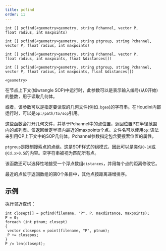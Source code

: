 ```yaml
---
title: pcfind
order: 11
---
```

`int [] pcfind(<geometry>geometry, string Pchannel, vector P, float radius, int maxpoints)`

`int [] pcfind(<geometry>geometry, string ptgroup, string Pchannel, vector P, float radius, int maxpoints)`

`int [] pcfind(<geometry>geometry, string Pchannel, vector P, float radius, int maxpoints, float &distances[])`

`int [] pcfind(<geometry>geometry, string ptgroup, string Pchannel, vector P, float radius, int maxpoints, float &distances[])`

`<geometry>`

在节点上下文(如wrangle SOP)中运行时，此参数可以是表示输入编号(从0开始)的整数，用于读取几何体。

或者，该参数可以是指定要读取的几何文件(例如`.bgeo`)的字符串。在Houdini内部运行时，可以是`op:/path/to/sop`引用。

这些函数会打开几何文件，并基于Pchannel中的点位置，返回位置P在半径范围内的点列表。仅返回给定半径内最近的maxpoints个点。文件名可以使用`op:`语法来引用OP上下文中的SOP几何体。Pchannel参数指定包含要搜索位置的属性。

`ptgroup`是限制搜索点的点组。这是SOP样式的组模式，因此可以是类似`0-10`或`@Cd.x>0.5`的内容。空字符串被视为匹配所有点。

该函数还可以选择性地接受一个浮点数组`distances`，并用每个点的距离修改它。

最近的点位于返回数组的第0个条目中，其他点按距离递增排序。

## 示例

执行邻近查询：

```vex
int closept[] = pcfind(filename, "P", P, maxdistance, maxpoints);
P = 0;
foreach (int ptnum; closept)
{
 vector closepos = point(filename, "P", ptnum);
 P += closepos;
}
P /= len(closept);
```
